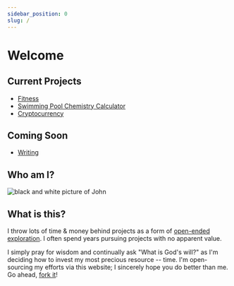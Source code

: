 ```yaml
---
sidebar_position: 0
slug: /
---
```


# Welcome

## Current Projects

* [Fitness](fitness)
* [Swimming Pool Chemistry Calculator](pooldash)
* [Cryptocurrency](crypto)

## Coming Soon

* [Writing](writing)

## Who am I?

![black and white picture of John](/img/pfp.jpg)

## What is this?

I throw lots of time & money behind projects as a form of [open-ended exploration](https://www.palladiummag.com/2022/01/06/quit-your-job/). I often spend years pursuing projects with no apparent value.

I simply pray for wisdom and continually ask "What is God's will?" as I'm deciding how to invest my most precious resource -- time. I'm open-sourcing my efforts via this website; I sincerely hope you do better than me. Go ahead, [fork it](https://github.com/gazzini/docs)!
